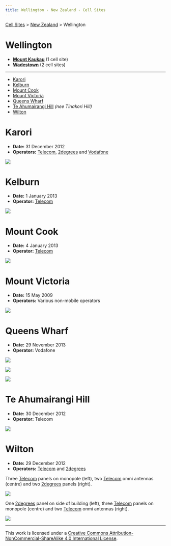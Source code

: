 ```yaml
---
title: Wellington - New Zealand - Cell Sites
---
```


[Cell Sites](../../) >  [New Zealand](../) > Wellington

# Wellington

* **[Mount Kaukau](mount-kaukau)** (1 cell site)
* **[Wadestown](wadestown)** (2 cell sites)

---

* [Karori](#karori)
* [Kelburn](#kelburn)
* [Mount Cook](#mount-cook)
* [Mount Victoria](#mount-victoria)
* [Queens Wharf](#queens-wharf)
* [Te Ahumairangi Hill](#te-ahumairangi-hill) *(nee Tinakori Hill)*
* [Wilton](#wilton)

# Karori

* **Date:** 31 December 2012
* **Operators:** [Telecom], [2degrees] and [Vodafone]

![](https://f001.backblazeb2.com/file/CellSites/NZ/WGN/20121231-155815.jpg)

# Kelburn

* **Date:** 1 January 2013
* **Operator:** [Telecom]

![](https://f001.backblazeb2.com/file/CellSites/NZ/WGN/20130101-150029.jpg)

# Mount Cook

* **Date:** 4 January 2013
* **Operator:** [Telecom]

![](https://f001.backblazeb2.com/file/CellSites/NZ/WGN/20130104-162228.jpg)

# Mount Victoria

* **Date:** 15 May 2009
* **Operators:** Various non-mobile operators

![](https://f001.backblazeb2.com/file/CellSites/NZ/WGN/20090515-184629.jpg)

# Queens Wharf

* **Date:** 29 November 2013
* **Operator:** Vodafone

![](https://f001.backblazeb2.com/file/CellSites/NZ/WGN/20131129-134750.jpg)

![](https://f001.backblazeb2.com/file/CellSites/NZ/WGN/20131129-135503.jpg)

![](https://f001.backblazeb2.com/file/CellSites/NZ/WGN/20131129-135531.jpg)

# Te Ahumairangi Hill

* **Date:** 30 December 2012
* **Operator:** Telecom

![](https://f001.backblazeb2.com/file/CellSites/NZ/WGN/20121230-113939.jpg)

# Wilton

* **Date:** 29 December 2012
* **Operators:** [Telecom] and [2degrees]

Three [Telecom] panels on monopole (left), two [Telecom] omni antennas (centre) and two [2degrees] panels (right).

![](https://f001.backblazeb2.com/file/CellSites/NZ/WGN/20121229-192302.jpg)

One [2degrees] panel on side of building (left), three [Telecom] panels on monopole (centre) and two [Telecom] onmi
antennas (right).

![](https://f001.backblazeb2.com/file/CellSites/NZ/WGN/20121229-192314.jpg)

---

This work is licensed under a [Creative Commons Attribution-NonCommercial-ShareAlike 4.0 International License](http://creativecommons.org/licenses/by-nc-sa/4.0/).

[2degrees]: https://en.wikipedia.org/wiki/2degrees
[Telecom]: https://en.wikipedia.org/wiki/Spark_New_Zealand
[Vodafone]: https://en.wikipedia.org/wiki/Vodafone_New_Zealand
